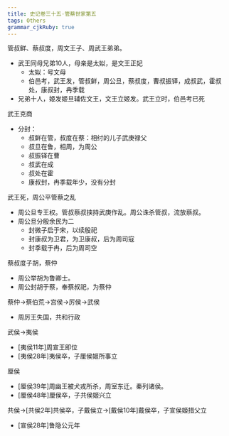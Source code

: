 ```yaml
---
title: 史记卷三十五·管蔡世家第五
tags: Others
grammar_cjkRuby: true
---
```

管叔鲜、蔡叔度，周文王子、周武王弟弟。
* 武王同母兄弟10人，母亲是太姒，是文王正妃
	* 太姒：号文母
	* 伯邑考，武王发，管叔鲜，周公旦，蔡叔度，曹叔振铎，成叔武，霍叔处，康叔封，冉季载
* 兄弟十人，姬发姬旦辅佐文王，文王立姬发。武王立时，伯邑考已死

武王克商
* 分封：
	* 叔鲜在管，叔度在蔡：相纣的儿子武庚禄父
	* 叔旦在鲁，相周，为周公
	* 叔振铎在曹
	* 叔武在成
	* 叔处在霍
	* 康叔封，冉季载年少，没有分封

武王死，周公平管蔡之乱
* 周公旦专王权。管叔蔡叔挟持武庚作乱。周公诛杀管叔，流放蔡叔。
* 周公旦分殷余民为二
	* 封微子启于宋，以续殷祀
	* 封康叔为卫君，为卫康叔，后为周司寇
	* 封季载于冉，后为周司空

蔡叔度子胡，蔡仲
* 周公举胡为鲁卿士。
* 周公封胡于蔡，奉蔡叔祀，为蔡仲

蔡仲->蔡伯荒->宫侯->厉侯->武侯
* 周厉王失国，共和行政

武侯->夷侯
* [夷侯11年]周宣王即位
* [夷侯28年]夷侯卒，子厘侯姬所事立

厘侯
* [厘侯39年]周幽王被犬戎所杀，周室东迁。秦列诸侯。
* [厘侯48年]厘侯卒，子共侯姬兴立

共侯->[共侯2年]共侯卒，子戴侯立->[戴侯10年]戴侯卒，子宣侯姬措父立
* [宣侯28年]鲁隐公元年

